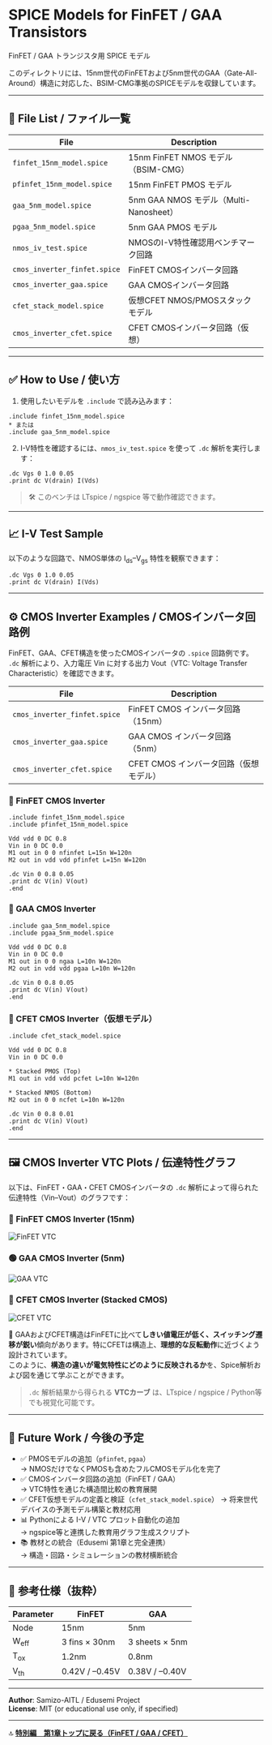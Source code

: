 # SPICE Models for FinFET / GAA Transistors  
FinFET / GAA トランジスタ用 SPICE モデル

このディレクトリには、15nm世代のFinFETおよび5nm世代のGAA（Gate-All-Around）構造に対応した、BSIM-CMG準拠のSPICEモデルを収録しています。

---

## 📁 File List / ファイル一覧

| File | Description |
|------|-------------|
| `finfet_15nm_model.spice`        | 15nm FinFET NMOS モデル（BSIM-CMG） |
| `pfinfet_15nm_model.spice`       | 15nm FinFET PMOS モデル |
| `gaa_5nm_model.spice`            | 5nm GAA NMOS モデル（Multi-Nanosheet） |
| `pgaa_5nm_model.spice`           | 5nm GAA PMOS モデル |
| `nmos_iv_test.spice`             | NMOSのI-V特性確認用ベンチマーク回路 |
| `cmos_inverter_finfet.spice`     | FinFET CMOSインバータ回路 |
| `cmos_inverter_gaa.spice`        | GAA CMOSインバータ回路 |
| `cfet_stack_model.spice`        | 仮想CFET NMOS/PMOSスタックモデル |
| `cmos_inverter_cfet.spice`      | CFET CMOSインバータ回路（仮想） |

---

## ✅ How to Use / 使い方

1. 使用したいモデルを `.include` で読み込みます：

```spice
.include finfet_15nm_model.spice
* または
.include gaa_5nm_model.spice
```

2. I-V特性を確認するには、`nmos_iv_test.spice` を使って `.dc` 解析を実行します：

```spice
.dc Vgs 0 1.0 0.05
.print dc V(drain) I(Vds)
```

> 🛠 このベンチは LTspice / ngspice 等で動作確認できます。

---

## 📈 I-V Test Sample

以下のような回路で、NMOS単体の I<sub>ds</sub>–V<sub>gs</sub> 特性を観察できます：

```spice
.dc Vgs 0 1.0 0.05
.print dc V(drain) I(Vds)
```

---

## ⚙️ CMOS Inverter Examples / CMOSインバータ回路例

FinFET、GAA、CFET構造を使ったCMOSインバータの `.spice` 回路例です。  
`.dc` 解析により、入力電圧 Vin に対する出力 Vout（VTC: Voltage Transfer Characteristic）を確認できます。

| File                         | Description                             |
|------------------------------|-----------------------------------------|
| `cmos_inverter_finfet.spice` | FinFET CMOS インバータ回路（15nm）      |
| `cmos_inverter_gaa.spice`    | GAA CMOS インバータ回路（5nm）         |
| `cmos_inverter_cfet.spice`   | CFET CMOS インバータ回路（仮想モデル） |

### 🧪 FinFET CMOS Inverter

```spice
.include finfet_15nm_model.spice
.include pfinfet_15nm_model.spice

Vdd vdd 0 DC 0.8
Vin in 0 DC 0.0
M1 out in 0 0 nfinfet L=15n W=120n
M2 out in vdd vdd pfinfet L=15n W=120n

.dc Vin 0 0.8 0.05
.print dc V(in) V(out)
.end
```

### 🧪 GAA CMOS Inverter

```spice
.include gaa_5nm_model.spice
.include pgaa_5nm_model.spice

Vdd vdd 0 DC 0.8
Vin in 0 DC 0.0
M1 out in 0 0 ngaa L=10n W=120n
M2 out in vdd vdd pgaa L=10n W=120n

.dc Vin 0 0.8 0.05
.print dc V(in) V(out)
.end
```

### 🧪 CFET CMOS Inverter（仮想モデル）

```spice
.include cfet_stack_model.spice

Vdd vdd 0 DC 0.8
Vin in 0 DC 0.0

* Stacked PMOS (Top)
M1 out in vdd vdd pcfet L=10n W=120n

* Stacked NMOS (Bottom)
M2 out in 0 0 ncfet L=10n W=120n

.dc Vin 0 0.8 0.01
.print dc V(in) V(out)
.end
```

---

## 🖼️ CMOS Inverter VTC Plots / 伝達特性グラフ

以下は、FinFET・GAA・CFET CMOSインバータの `.dc` 解析によって得られた伝達特性（Vin–Vout）のグラフです：

### 🔷 FinFET CMOS Inverter (15nm)
![FinFET VTC](./Images/vtc_finfet_cmos_inverter.png)

### 🟢 GAA CMOS Inverter (5nm)
![GAA VTC](./Images/vtc_gaa_cmos_inverter.png)

### 🔴 CFET CMOS Inverter (Stacked CMOS)
![CFET VTC](./Images/vtc_cfet_cmos_inverter.png)

📌 GAAおよびCFET構造はFinFETに比べて**しきい値電圧が低く、スイッチング遷移が鋭い**傾向があります。特にCFETは構造上、**理想的な反転動作**に近づくよう設計されています。  
このように、**構造の違いが電気特性にどのように反映されるか**を、Spice解析および図を通じて学ぶことができます。

> `.dc` 解析結果から得られる **VTCカーブ** は、LTspice / ngspice / Python等でも視覚化可能です。

---

## 📌 Future Work / 今後の予定

- ✅ PMOSモデルの追加（`pfinfet`, `pgaa`）  
  → NMOSだけでなくPMOSも含めたフルCMOSモデル化を完了
- ✅ CMOSインバータ回路の追加（FinFET / GAA）  
  → VTC特性を通じた構造間比較の教育展開
- ✅ CFET仮想モデルの定義と検証（`cfet_stack_model.spice`）
  → 将来世代デバイスの予測モデル構築と教材応用
- 📊 Pythonによる I-V / VTC プロット自動化の追加  
  → ngspice等と連携した教育用グラフ生成スクリプト
- 📚 教材との統合（Edusemi 第1章と完全連携）  
  → 構造・回路・シミュレーションの教材横断統合
  
---

## 🧪 参考仕様（抜粋）

| Parameter | FinFET | GAA |
|-----------|--------|-----|
| Node      | 15nm   | 5nm |
| W<sub>eff</sub>     | 3 fins × 30nm | 3 sheets × 5nm |
| T<sub>ox</sub>      | 1.2nm | 0.8nm |
| V<sub>th</sub>      | 0.42V / –0.45V | 0.38V / –0.40V |

---

**Author**: Samizo-AITL / Edusemi Project  
**License**: MIT (or educational use only, if specified)

---

🔝 **[特別編　第1章トップに戻る（FinFET / GAA / CFET）](../README.md)**
